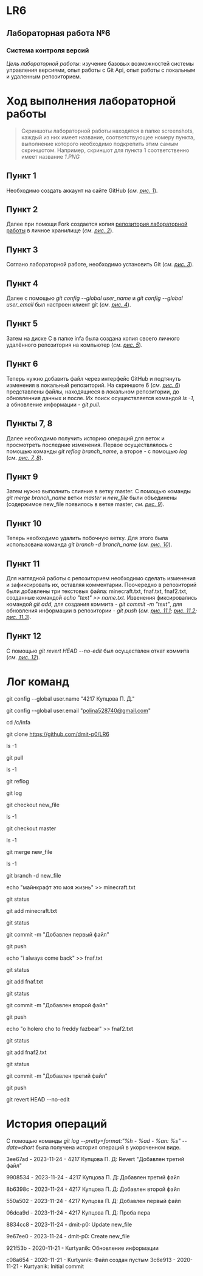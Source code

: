 # LR6
## __Лабораторная работа №6__
### __Система контроля версий__
_Цель лабораторной работы_: изучение базовых возможностей системы управления версиями, опыт работы с Git Api, опыт работы с локальным и удаленным репозиторием.

# Ход выполнения лабораторной работы
> Скриншоты лабораторной работы находятся в папке screenshots, каждый из них имеет название, соответствующее номеру пункта, выполнение которого необходимо подкрепить этим самым скриншотом. Например, скриншот для пункта 1 соответственно имеет название _1.PNG_
## Пункт 1
Необходимо создать аккаунт на сайте GitHub (_см. [рис. 1](https://github.com/dmit-p0/LR6/blob/Report/screenshots/1.PNG)_). 
## Пункт 2
Далее при помощи Fork создается копия [репозитория лабораторной работы](https://github.com/Kurtyanik/LR6/) в личное хранилище (_см. [рис. 2](https://github.com/dmit-p0/LR6/blob/Report/screenshots/2.PNG)_).
## Пункт 3
Соглано лабораторной работе, необходимо установить Git (_см. [рис. 3](https://github.com/dmit-p0/LR6/blob/Report/screenshots/3.png)_).
## Пункт 4
Далее с помощью _git config --global user_name_ и _git config --global user_email_ был настроен клиент git (_см. [рис. 4](https://github.com/dmit-p0/LR6/blob/Report/screenshots/4.PNG)_).
## Пункт 5
Затем на диске С в папке infa была создана копия своего личного удалённого репозитория на компьютер (_см. [рис. 5](https://github.com/dmit-p0/LR6/blob/Report/screenshots/5.PNG)_).
## Пункт 6
Теперь нужно добавить файл через интерфейс GitHub и подтянуть изменения в локальный репозиторий. На скриншоте 6 (_см. [рис. 6](https://github.com/dmit-p0/LR6/blob/Report/screenshots/6.PNG)_) представлены файлы, находящиеся в локальном репозитории, до обновленния данных и после. Их поиск осуществляется командой _ls -1_, а обновление информации - _git pull_.
## Пункты 7, 8
Далее необходимо получить историю операций для веток и просмотреть последние изменения. Первое осуществлялось с помощью команды _git reflog branch_name_, а второе - с помощью _log_ (_см. [рис. 7, 8](https://github.com/dmit-p0/LR6/blob/Report/screenshots/7_8.PNG)_).
## Пункт 9
Затем нужно выполнить слияние в ветку master. С помощью команды _git merge branch_name_ ветки _master_ и _new_file_ были объединены (содержимое new_file появилось в ветке master, _см. [рис. 9](https://github.com/dmit-p0/LR6/blob/Report/screenshots/9.PNG)_).
## Пункт 10
Теперь необходимо удалить побочную ветку. Для этого была использована команда _git branch -d branch_name_ (_см. [рис. 10](https://github.com/dmit-p0/LR6/blob/Report/screenshots/10.PNG)_).
## Пункт 11
Для наглядной работы с репозиторием необходимо сделать изменения и зафиксировать их, оставляя комментарии. Поочередно в репозиторий были добавлены три текстовых файла: minecraft.txt, fnaf.txt, fnaf2.txt, созданные командой _echo "text" >> name.txt_. Извенения фиксировались командой _git add_, для создания коммита - _git commit -m "text"_, для обновления информации в репозитории - _git push_ (_см. [рис. 11.1](https://github.com/dmit-p0/LR6/blob/Report/screenshots/11_1.PNG); [рис. 11.2](https://github.com/dmit-p0/LR6/blob/Report/screenshots/11_2.PNG); [рис. 11.3](https://github.com/dmit-p0/LR6/blob/Report/screenshots/11_3.PNG)_).
## Пункт 12
С помощью _git revert HEAD --no-edit_ был осуществлен откат коммита (_см. [рис. 12](https://github.com/dmit-p0/LR6/blob/Report/screenshots/12.PNG)_).

# Лог команд
git config --global user.name "4217 Купцова П. Д."

git config --global user.email "polina528740@gmail.com"

cd /c/infa

git clone https://github.com/dmit-p0/LR6

ls -1

git pull

ls -1

git reflog

git log

git checkout new_file

ls -1

git checkout master

ls -1

git merge new_file

ls -1

git branch -d new_file

echo "майнкрафт это моя жизнь" >> minecraft.txt

git status

git add minecraft.txt

git status

git commit -m "Добавлен первый файл"

git push

echo "i always come back" >> fnaf.txt

git status

git add fnaf.txt

git status

git commit -m "Добавлен второй файл"

git push

echo "o holero cho to freddy fazbear" >> fnaf2.txt

git status

git add fnaf2.txt

git status

git commit -m "Добавлен третий файл"

git push

git revert HEAD --no-edit

# История операций
С помощью команды _git log --pretty=format:"%h - %ad - %an: %s" --date=short_ была получена история операций в укороченном виде.

3ee67ad - 2023-11-24 - 4217 Купцова П. Д: Revert "Добавлен третий файл"

9908534 - 2023-11-24 - 4217 Купцова П. Д: Добавлен третий файл

8b6398c - 2023-11-24 - 4217 Купцова П. Д: Добавлен второй файл

550a502 - 2023-11-24 - 4217 Купцова П. Д: Добавлен первый файл

06dca9d - 2023-11-24 - 4217 Купцова П. Д: Проба пера

8834cc8 - 2023-11-24 - dmit-p0: Update new_file

9e67ee0 - 2023-11-24 - dmit-p0: Create new_file

921f53b - 2020-11-21 - Kurtyanik: Обновление информации

c08a654 - 2020-11-21 - Kurtyanik: Файл создан пустым
3c6e913 - 2020-11-21 - Kurtyanik: Initial commit

